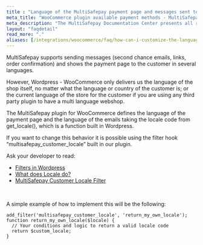 ```yaml
---
title : "Language of the MultiSafepay payment page and messages sent to the customer"
meta_title: "WooCommerce plugin available payment methods - MultiSafepay Docs"
meta_description: "The MultiSafepay Documentation Center presents all relevant information about our Plugins and API. You can also find support pages for payment methods, tools and general questions as well as the contact details of our Support and Integration Teams."
layout: "faqdetail"
read_more: "."
aliases: [/integrations/woocommerce/faq/how-can-i-customize-the-language-of-payment-page-and-emails/]
---
```


MultiSafepay supports sending messages (second chance emails, links, order confirmation) and shows the payment page to the customer in several languages. 

However, Wordpress - WooCommerce only delivers us the language of the shop itself, no matter what the language or country of the customer is; or the current language of the store for the customer if you are using any third party plugin to have a multi language webshop. 

The MultiSafepay plugin for WooCommerce defines the language of the payment page and the language of the emails taking the locale code from get_locale(), which is a function built in Wordpress.

If you want to change this behavior it is possible using the filter hook “multisafepay_customer_locale” built in our plugin.

Ask your developer to read:

+ [Filters in Wordpress](https://developer.wordpress.org/plugins/hooks/filters/)
+ [What does Locale do?](https://docs.multisafepay.com/faq/api/locale/)
+ [MultiSafepay Customer Locale Filter](https://github.com/MultiSafepay/WooCommerce/blob/master/src/Services/CustomerService.php#L179-L181)

&nbsp;

A simple example of how to implement this will be the following: 

``` 
add_filter('multisafepay_customer_locale', 'return_my_own_locale');
function return_my_own_locale($locale) {
  // Your conditions and logic to return a valid locale code
  return $custom_locale;
}
```
